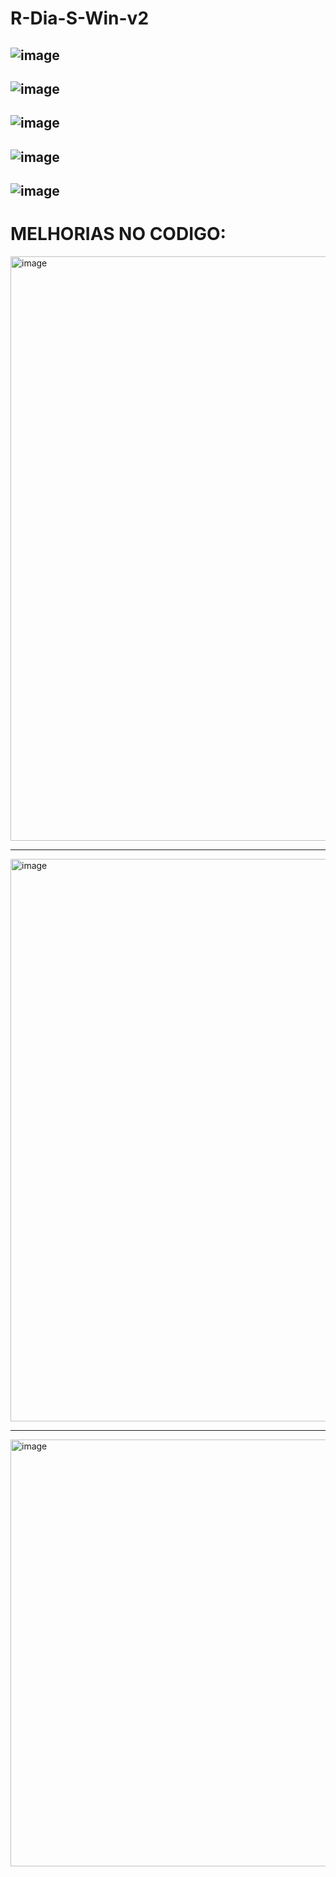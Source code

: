 # R-Dia-S-Win-v2

![image](https://github.com/user-attachments/assets/9e84ea8c-4704-46d8-a0fc-c83b97b022f1)
------
![image](https://github.com/user-attachments/assets/c4879e26-2779-4090-ba70-f016c86db71f)
------
![image](https://github.com/user-attachments/assets/2d836b82-66a0-434a-997d-5d716581a0fc)
------
![image](https://github.com/user-attachments/assets/5a2c2260-bcd3-419f-89be-b84539a555b1)
------
![image](https://github.com/user-attachments/assets/2fd678f4-8bb9-47ff-a8ba-5e26521a3509)
------
# MELHORIAS NO CODIGO:


<img width="1920" height="935" alt="image" src="https://github.com/user-attachments/assets/325bb14a-c627-4f4d-a6a4-1dd3644f8fc4" />

---

<img width="1599" height="900" alt="image" src="https://github.com/user-attachments/assets/317dd38f-74f8-4bc0-ab84-3ff59723b85e" />

---

<img width="1308" height="683" alt="image" src="https://github.com/user-attachments/assets/78e84d2e-1f7d-4e0a-95a0-2015b7aed564" />
